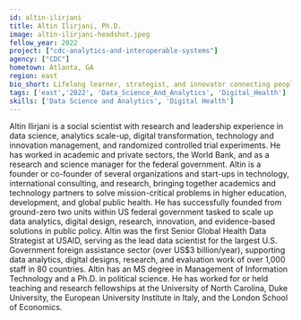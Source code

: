 ```yaml
---
id: altin-ilirjani
title: Altin Ilirjani, Ph.D.
image: altin-ilirjani-headshot.jpeg
fellow_year: 2022
project: ["cdc-analytics-and-interoperable-systems"]
agency: ["CDC"]
hometown: Atlanta, GA
region: east
bio_short: Lifelong learner, strategist, and innovator connecting people with technology to solve society’s critical problems. 
tags: ['east','2022', 'Data_Science_And_Analytics', 'Digital_Health']
skills: ['Data Science and Analytics', 'Digital Health']
---
```


Altin Ilirjani is a social scientist with research and leadership experience in data science, analytics scale-up, digital transformation, technology and innovation management, and randomized controlled trial experiments. He has worked in academic and private sectors, the World Bank, and as a research and science manager for the federal government. Altin is a founder or co-founder of several organizations and start-ups in technology, international consulting, and research, bringing together academics and technology partners to solve mission-critical problems in higher education, development, and global public health. He has successfully founded from ground-zero two units within US federal government tasked to scale up data analytics, digital design, research, innovation, and evidence-based solutions in public policy. Altin was the first Senior Global Health Data Strategist at USAID, serving as the lead data scientist for the largest U.S. Government foreign assistance sector (over US$3 billion/year), supporting data analytics, digital designs, research, and evaluation work of over 1,000 staff in 80 countries. Altin has an MS degree in Management of Information Technology and a Ph.D. in political science. He has worked for or held teaching and research fellowships at the University of North Carolina, Duke University, the European University Institute in Italy, and the London School of Economics.
